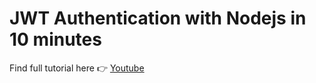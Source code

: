 # JWT Authentication with Nodejs in 10 minutes

Find full tutorial here 👉 [Youtube](https://youtu.be/l1fBm4WpHb0)